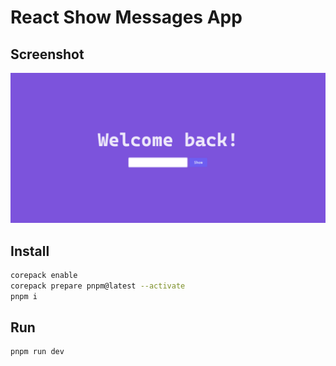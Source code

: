 # React Show Messages App

## Screenshot

![screenshot](./doc/screenshot.png)

## Install

```bash
corepack enable
corepack prepare pnpm@latest --activate
pnpm i
```

## Run

```bash
pnpm run dev
```
